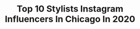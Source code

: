 ---
title: Top 10 Stylists Instagram Influencers In Chicago In 2020
description: >-
  Find top stylists Instagram influencers in Chicago in 2020. Most popular hashtags: #fashion #style #fashionblogger #stylist.
platform: Instagram
profiles:
  - username: "gretameyle"
    fullname: >-
      GRETA 💋
    location: "United States"
    followers: 2572
    engagement: 1195
    commentsToLikes: 0.103395
    id: ck5cd848eipf30i11wxld6sfj
    verified: false
    hashtags: "#femaleartist, #adidaslover, #sundressseason, #lafashion"
  - username: "bebe_jones"
    fullname: >-
      BeBe Jones
    location: "United States"
    followers: 7861
    engagement: 623
    commentsToLikes: 0.280740
    id: ck8sxr8guidbe0j7876ftxqg1
    verified: false
    hashtags: "#hbcuhomecoming, #pink, #pumawomen, #stylist"
  - username: "jackmarinhair"
    fullname: >-
      Jack Marin
    location: "United States"
    followers: 28516
    engagement: 323
    commentsToLikes: 0.026822
    id: ck5zr7u21w2mx0i14uw3jrvp1
    verified: false
    hashtags: "#wickerpark, #bobhairstyle, #hair, #vulkan"
  - username: "sabrinathehairwitch"
    fullname: >-
      Chicago Hair Stylist
    location: "United States"
    followers: 6288
    engagement: 214
    commentsToLikes: 0.127562
    id: ck5hrnn8uv65o0i11zrwwwmh5
    verified: false
    hashtags: "#victorsnotvictims"
  - username: "marlonjuliandope"
    fullname: >-
      Marlon Julian
    location: "United States"
    followers: 29531
    engagement: 170
    commentsToLikes: 0.107602
    id: ck0w2ovw5pgz40i190h1z06kj
    verified: false
    hashtags: "#flashback, #behindthescenes, #dopevibes"
  - username: "theoxproject"
    fullname: >-
      FASHION PHOTOGRAPHER
    location: "United States"
    followers: 8659
    engagement: 329
    commentsToLikes: 0.034107
    id: ck5q6zqtizfrk0i11zpdfisg5
    verified: false
    hashtags: ""
  - username: "atstasia"
    fullname: >-
      Anastasia🦋
    location: "United States"
    followers: 21938
    engagement: 605
    commentsToLikes: 0.016400
    id: ck5ch7dubq8g10i11lbvg6xp9
    verified: false
    hashtags: "#bestoftheday, #organic, #bikini, #print"
  - username: "tatianaterazas"
    fullname: >-
      Tati | Milwaukee Blogger ✨
    location: "United States"
    followers: 3841
    engagement: 1375
    commentsToLikes: 0.229567
    id: ck1399tg5k8m20i199hbx0url
    verified: false
    hashtags: "#itwontstopraininghere, #spookysznisuponus, #pumpkinspicelatte, #pumpkinsofall"
  - username: "auroragozmic"
    fullname: >-
      💖Aurora Gozmic💖
    location: "United States"
    followers: 16256
    engagement: 309
    commentsToLikes: 0.019950
    id: ck0vzqaujadgs0i19js2zffc3
    verified: false
    hashtags: ""
  - username: "briiante"
    fullname: >-
      Briante
    location: "United States"
    followers: 18844
    engagement: 343
    commentsToLikes: 0.065594
    id: ck6uhdh148hms0j71ca1o4olm
    verified: false
    hashtags: "#skt8, #fashion, #sipandmarvel, #yikes"
---